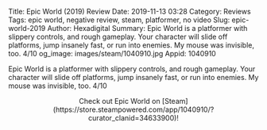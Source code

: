 Title: Epic World (2019) Review
Date: 2019-11-13 03:28
Category: Reviews
Tags: epic world, negative review, steam, platformer, no video
Slug: epic-world-2019
Author: Hexadigital
Summary: Epic World is a platformer with slippery controls, and rough gameplay. Your character will slide off platforms, jump insanely fast, or run into enemies. My mouse was invisible, too. 4/10
og_image: images/steam/1040910.jpg
Appid: 1040910

Epic World is a platformer with slippery controls, and rough gameplay. Your character will slide off platforms, jump insanely fast, or run into enemies. My mouse was invisible, too. 4/10

<center>Check out Epic World on [Steam](https://store.steampowered.com/app/1040910/?curator_clanid=34633900)!</center>